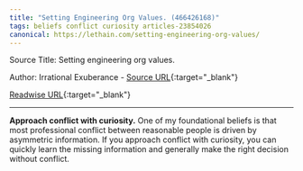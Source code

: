 ```yaml
---
title: "Setting Engineering Org Values. (466426168)"
tags: beliefs conflict curiosity articles-23854026
canonical: https://lethain.com/setting-engineering-org-values/
---
```


Source Title: Setting engineering org values.

Author: Irrational Exuberance - [Source URL](https://lethain.com/setting-engineering-org-values/){:target="_blank"}

[Readwise URL](https://readwise.io/open/466426168){:target="_blank"}

---

**Approach conflict with curiosity.** One of my foundational beliefs is that most professional conflict between reasonable people is driven by asymmetric information. If you approach conflict with curiosity, you can quickly learn the missing information and generally make the right decision without conflict.
